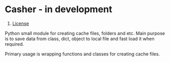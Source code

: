 
# Casher - in development

1. [License](LICENSE.rst)

Python small module for creating cache files, folders and etc. Main purpose is to save data from
class, dict, object to local file and fast load it when required.

Primary usage is wrapping functions and classes for creating cache files.
